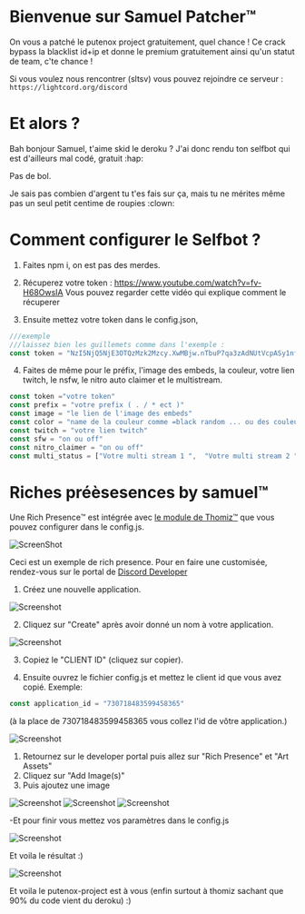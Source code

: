 
# Bienvenue sur Samuel Patcher™️
On vous a patché le putenox project gratuitement, quel chance !
Ce crack bypass la blacklist id+ip et donne le premium gratuitement ainsi qu'un statut de team, c'te chance !

Si vous voulez nous rencontrer (sltsv) vous pouvez rejoindre ce serveur :
`https://lightcord.org/discord`

# Et alors ? 
Bah bonjour Samuel, t'aime skid le deroku ? J'ai donc rendu ton selfbot qui est d'ailleurs mal codé, gratuit :hap:

Pas de bol. 

Je sais pas combien d'argent tu t'es fais sur ça, mais tu ne mérites même pas un seul petit centime de roupies :clown:

# Comment configurer le Selfbot ?

1. Faites npm i, on est pas des merdes.

2. Récuperez votre token :
https://www.youtube.com/watch?v=fv-H68OwsIA
Vous pouvez regarder cette vidéo qui explique comment le récuperer


3. Ensuite mettez votre token dans le config.json,
```js
///exemple
///laissez bien les guillemets comme dans l'exemple :
const token = "NzI5NjQ5NjE3OTQzMzk2Mzcy.XwMBjw.nTbuP7qa3zAdNUtVcpASy1nfoqE"
```


4. Faites de même pour le préfix, l'image des embeds, la couleur, votre lien twitch, le nsfw, le nitro auto claimer et le multistream.

```js
const token ="votre token"
const prefix = "votre prefix ( . / * ect )"
const image = "le lien de l'image des embeds"
const color = "name de la couleur comme =black random ... ou des couleurs html comme =#00FFDC"
const twitch = "votre lien twitch"
const sfw = "on ou off"
const nitro_claimer = "on ou off"
const multi_status = ["Votre multi stream 1 ",  "Votre multi stream 2 ",  "Votre multi stream 3 "]
```

# Riches préèsesences by samuel™️

Une Rich Presence™️ est intégrée avec [le module de Thomiz™️](https://npmjs.com/discordrpcgenerator) que vous pouvez configurer dans le config.js.

![ScreenShot](https://media.discordapp.net/attachments/726415763526647841/730716565049311322/unknown.png)

Ceci est un exemple de rich presence. Pour en faire une customisée, rendez-vous sur le portal de [Discord Developer](https://discord.com/developers/applications)

1. Créez une nouvelle application.

![Screenshot](https://cdn.discordapp.com/attachments/726415763526647841/730718138953367582/tempsnip.png)


2. Cliquez sur "Create" après avoir donné un nom à votre application.

![Screenshot](https://cdn.discordapp.com/attachments/726415763526647841/730718437587943494/tempsnip.png)


3. Copiez le "CLIENT ID" (cliquez sur copier).

4. Ensuite ouvrez le fichier config.js et mettez le client id que vous avez copié.
Exemple:
```js
const application_id = "730718483599458365"
```
(à la place de 730718483599458365 vous collez l'id de vôtre application.)

![Screenshot](https://cdn.discordapp.com/attachments/726415763526647841/730718938580779088/tempsnip.png)




1. Retournez sur le developer portal puis allez sur "Rich Presence" et "Art Assets"
2. Cliquez sur "Add Image(s)"
3. Puis ajoutez une image

![Screenshot](https://cdn.discordapp.com/attachments/726415763526647841/730720335887859722/Sans_titre.png)
![Screenshot](https://cdn.discordapp.com/attachments/726415763526647841/730720955466252378/tempsnip.png)
![Screenshot](https://cdn.discordapp.com/attachments/726415763526647841/730726405138284584/tempsnip.png)

-Et pour finir vous mettez vos paramètres dans le config.js

![Screenshot](https://cdn.discordapp.com/attachments/726415763526647841/730726385118740520/Capture.PNG)

Et voila le résultat :)

![Screenshot](https://cdn.discordapp.com/attachments/726415763526647841/730726975865356338/Capture.PNG)



Et voila le putenox-project est à vous (enfin surtout à thomiz sachant que 90% du code vient du deroku) :)
